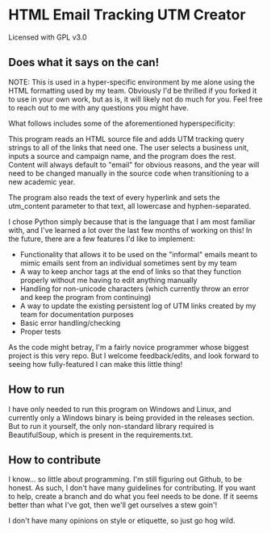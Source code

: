 # HTML Email Tracking UTM Creator

Licensed with GPL v3.0

## Does what it says on the can!

NOTE: This is used in a hyper-specific environment by me alone using the HTML formatting used by my team. Obviously I'd be thrilled if you forked it to use in your own work, but as is, it will likely not do much for you. Feel free to reach out to me with any questions you might have.

What follows includes some of the aforementioned hyperspecificity:

This program reads an HTML source file and adds UTM tracking query strings to all of the links that need one. The user selects a business unit, inputs a source and campaign name, and the program does the rest. Content will always default to "email" for obvious reasons, and the year will need to be changed manually in the source code when transitioning to a new academic year.

The program also reads the text of every hyperlink and sets the utm_content parameter to that text, all lowercase and hyphen-separated. 

I chose Python simply because that is the language that I am most familiar with, and I've learned a lot over the last few months of working on this! In the future, there are a few features I'd like to implement:

- Functionality that allows it to be used on the "informal" emails meant to mimic emails sent from an individual sometimes sent by my team
- A way to keep anchor tags at the end of links so that they function properly without me having to edit anything manually
- Handling for non-unicode characters (which currently throw an error and keep the program from continuing)
- A way to update the existing persistent log of UTM links created by my team for documentation purposes
- Basic error handling/checking
- Proper tests

As the code might betray, I'm a fairly novice programmer whose biggest project is this very repo. But I welcome feedback/edits, and look forward to seeing how fully-featured I can make this little thing!

## How to run

I have only needed to run this program on Windows and Linux, and currently only a Windows binary is being provided in the releases section. But to run it yourself, the only non-standard library required is BeautifulSoup, which is present in the requirements.txt.

## How to contribute

I know... so little about programming. I'm still figuring out Github, to be honest. As such, I don't have many guidelines for contributing. If you want to help, create a branch and do what you feel needs to be done. If it seems better than what I've got, then we'll get ourselves a stew goin'!

I don't have many opinions on style or etiquette, so just go hog wild.
